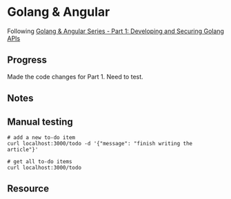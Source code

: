 # Golang & Angular

Following [Golang & Angular Series - Part 1: Developing and Securing Golang APIs](https://auth0.com/blog/developing-golang-and-angular-apps-part-1-backend-api/)

## Progress

Made the code changes for Part 1. Need to test.

## Notes

## Manual testing

``` shell
# add a new to-do item
curl localhost:3000/todo -d '{"message": "finish writing the article"}'

# get all to-do items
curl localhost:3000/todo

```

## Resource
